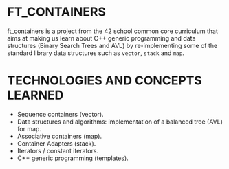 # FT_CONTAINERS
ft_containers is a project from the 42 school common core curriculum that aims at making us learn about C++ generic programming and data structures (Binary Search Trees and AVL) by re-implementing some of the standard library data structures such as `vector`, `stack` and `map`.

# TECHNOLOGIES AND CONCEPTS LEARNED
* Sequence containers (vector).
* Data structures and algorithms: implementation of a balanced tree (AVL) for map.
* Associative containers (map).
* Container Adapters (stack).
* Iterators / constant iterators.
* C++ generic programming (templates).
 
